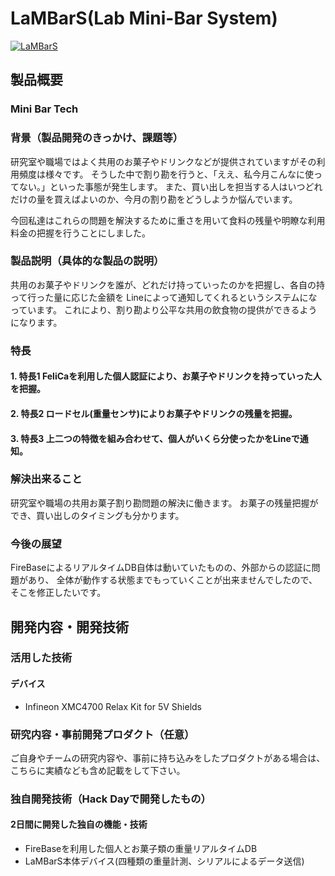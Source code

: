 # LaMBarS(Lab Mini-Bar System)

[![LaMBarS](http://img.youtube.com/vi/AQcQSCQUERI/hqdefault.jpg)](https://www.youtube.com/watch?v=AQcQSCQUERI&amp=&feature=youtu.be)

## 製品概要
### Mini Bar Tech

### 背景（製品開発のきっかけ、課題等）

研究室や職場ではよく共用のお菓子やドリンクなどが提供されていますがその利用頻度は様々です。
そうした中で割り勘を行うと、「ええ、私今月こんなに使ってない。」といった事態が発生します。
また、買い出しを担当する人はいつどれだけの量を買えばよいのか、今月の割り勘をどうしようか悩んでいます。

今回私達はこれらの問題を解決するために重さを用いて食料の残量や明瞭な利用料金の把握を行うことにしました。


### 製品説明（具体的な製品の説明）
共用のお菓子やドリンクを誰が、どれだけ持っていったのかを把握し、各自の持って行った量に応じた金額を
Lineによって通知してくれるというシステムになっています。
これにより、割り勘より公平な共用の飲食物の提供ができるようになります。

### 特長

#### 1. 特長1 FeliCaを利用した個人認証により、お菓子やドリンクを持っていった人を把握。

#### 2. 特長2 ロードセル(重量センサ)によりお菓子やドリンクの残量を把握。

#### 3. 特長3 上二つの特徴を組み合わせて、個人がいくら分使ったかをLineで通知。

### 解決出来ること
研究室や職場の共用お菓子割り勘問題の解決に働きます。
お菓子の残量把握ができ、買い出しのタイミングも分かります。

### 今後の展望
FireBaseによるリアルタイムDB自体は動いていたものの、外部からの認証に問題があり、
全体が動作する状態までもっていくことが出来ませんでしたので、そこを修正したいです。


## 開発内容・開発技術
### 活用した技術

#### デバイス
* Infineon XMC4700 Relax Kit for 5V Shields

### 研究内容・事前開発プロダクト（任意）
ご自身やチームの研究内容や、事前に持ち込みをしたプロダクトがある場合は、こちらに実績なども含め記載をして下さい。


### 独自開発技術（Hack Dayで開発したもの）
#### 2日間に開発した独自の機能・技術
* FireBaseを利用した個人とお菓子類の重量リアルタイムDB
* LaMBarS本体デバイス(四種類の重量計測、シリアルによるデータ送信)

